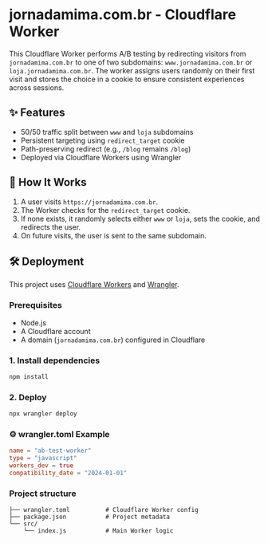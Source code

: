 # jornadamima.com.br - Cloudflare Worker

This Cloudflare Worker performs A/B testing by redirecting visitors from `jornadamima.com.br` to one of two subdomains: `www.jornadamima.com.br` or `loja.jornadamima.com.br`. The worker assigns users randomly on their first visit and stores the choice in a cookie to ensure consistent experiences across sessions.

## ✨ Features

- 50/50 traffic split between `www` and `loja` subdomains
- Persistent targeting using `redirect_target` cookie
- Path-preserving redirect (e.g., `/blog` remains `/blog`)
- Deployed via Cloudflare Workers using Wrangler

## 🚀 How It Works

1. A user visits `https://jornadamima.com.br`.
2. The Worker checks for the `redirect_target` cookie.
3. If none exists, it randomly selects either `www` or `loja`, sets the cookie, and redirects the user.
4. On future visits, the user is sent to the same subdomain.

## 🛠 Deployment

This project uses [Cloudflare Workers](https://developers.cloudflare.com/workers/) and [Wrangler](https://developers.cloudflare.com/workers/wrangler/).

### Prerequisites

- Node.js
- A Cloudflare account
- A domain (`jornadamima.com.br`) configured in Cloudflare

### 1. Install dependencies

```bash
npm install
```

### 2. Deploy

```bash
npx wrangler deploy
```

### ⚙️ wrangler.toml Example

```toml
name = "ab-test-worker"
type = "javascript"
workers_dev = true
compatibility_date = "2024-01-01"
```

### Project structure

```
├── wrangler.toml          # Cloudflare Worker config
├── package.json           # Project metadata
└── src/
    └── index.js           # Main Worker logic
```
